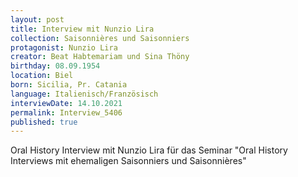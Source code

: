 ```yaml
---
layout: post
title: Interview mit Nunzio Lira
collection: Saisonnières und Saisonniers
protagonist: Nunzio Lira
creator: Beat Habtemariam und Sina Thöny
birthday: 08.09.1954
location: Biel
born: Sicilia, Pr. Catania
language: Italienisch/Französisch
interviewDate: 14.10.2021
permalink: Interview_5406
published: true
---
```

Oral History Interview mit Nunzio Lira für das Seminar "Oral History Interviews mit ehemaligen Saisonniers und Saisonnières"